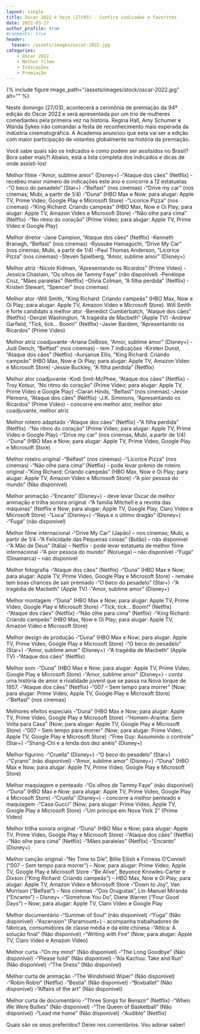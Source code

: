 ```yaml
---
layout: single
title: Oscar 2022 é hoje (27/03) - Confira indicados e favoritos
date: 2022-03-27
author_profile: true
#comments: true
header:
  teaser: /assets/images/oscar-2022.jpg
categories: 
    - Oscar 2022
    - Melhor filme
    - Indicações
    - Premiação
---
```


{% include figure image_path="/assets/images/stock/oscar-2022.jpg" alt=""  %}

Neste domingo (27/03), acontecerá a cerimônia de premiação da 94ª edição do Oscar 2022 e será apresentada por um trio de mulheres comediantes pela primeira vez na história. Regina Hall, Amy Schumer e Wanda Sykes irão comandar a festa de reconhecimento mais esperada da indústria cinematográfica. A Academia anunciou que esta vai ser a edição com maior participação de votantes globalmente na história da premiação.

Você sabe quais são os indicados e como podem ser assitsidos no Brasil? Bora saber mais?! Abaixo, está a lista completa dos indicados e dicas de onde assisti-los!

Melhor filme
-“Amor, sublime amor” (Disney+)
-“Ataque dos cães” (Netflix) - recebeu maior número de indicações este ano e concorre a 12 estatuetas
-“O beco do pesadelo” (Star+)
-“Belfast” (nos cinemas)
-“Drive my car” (nos cinemas; Mubi, a partir de 1/4)
-“Duna” (HBO Max e Now; para alugar: Apple TV, Prime Video, Google Play e Microsoft Store)
-“Licorice Pizza” (nos cinemas)
-“King Richard: Criando campeãs” (HBO Max, Now e Oi Play; para alugar: Apple TV, Amazon Video e Microsoft Store)
-“Não olhe para cima” (Netflix)
-“No ritmo do coração” (Prime Video; para alugar: Apple TV, Prime Video e Google Play)

Melhor diretor
-Jane Campion, “Ataque dos cães” (Netflix)
-Kenneth Branagh, “Belfast” (nos cinemas)
-Ryusuke Hamaguchi, “Drive My Car” (nos cinemas; Mubi, a partir de 1/4)
-Paul Thomas Anderson, “Licorice Pizza” (nos cinemas)
-Steven Spielberg, “Amor, sublime amor” (Disney+)

Melhor atriz
-Nicole Kidman, “Apresentando os Ricardos” (Prime Video)
-Jessica Chastain, “Os olhos de Tammy Faye” (não disponível)
-Penélope Cruz, “Mães paralelas” (Netflix)
-Olivia Colman, “A filha perdida” (Netflix)
-Kristen Stewart, “Spencer” (nos cinemas) 

Melhor ator
-Will Smith, “King Richard: Criando campeãs” (HBO Max, Now e Oi Play; para alugar: Apple TV, Amazon Video e Microsoft Store). Will Smith é forte candidato a melhor ator
-Benedict Cumberbatch, “Ataque dos cães” (Netflix)
-Denzel Washington, “A tragédia de Macbeth” (Apple TV)
-Andrew Garfield, “Tick, tick… Boom!” (Netflix)
-Javier Bardem, “Apresentando os Ricardos” (Prime Video)

Melhor atriz coadjuvante
-Ariana DeBose, “Amor, sublime amor” (Disney+)
-Judi Dench, “Belfast” (nos cinemas) - tem 7 indicações
-Kirsten Dunst, “Ataque dos cães” (Netflix)
-Aunjanue Ellis, “King Richard: Criando campeãs” (HBO Max, Now e Oi Play; para alugar: Apple TV, Amazon Video e Microsoft Store)
-Jessie Buckley, “A filha perdida” (Netflix)

Melhor ator coadjuvante
-Kodi Smit-McPhee, “Ataque dos cães” (Netflix)
-Troy Kotsur, “No ritmo do coração” (Prime Video; para alugar: Apple TV, Prime Video e Google Play)
-Ciaran Hinds, “Belfast” (nos cinemas)
-Jesse Plemons, “Ataque dos cães” (Netflix)
-J.K. Simmons, “Apresentando os Ricardos” (Prime Video) - concorre em melhor ator, melhor ator coadjuvante, melhor atriz

Melhor roteiro adaptado
-“Ataque dos cães” (Netflix)
-“A filha perdida” (Netflix)
-“No ritmo do coração” (Prime Video; para alugar: Apple TV, Prime Video e Google Play)
-“Drive my car” (nos cinemas; Mubi, a partir de 1/4)
-“Duna” (HBO Max e Now; para alugar: Apple TV, Prime Video, Google Play e Microsoft Store)

Melhor roteiro original
-“Belfast” (nos cinemas)
-“Licorice Pizza” (nos cinemas)
-“Não olhe para cima” (Netflix) - pode levar prêmio de roteiro original
-“King Richard: Criando campeãs” (HBO Max, Now e Oi Play; para alugar: Apple TV, Amazon Video e Microsoft Store)
-“A pior pessoa do mundo” (Não disponível)

Melhor animação
-“Encanto” (Disney+) - deve levar Oscar de melhor animação e trilha sonora original
-“A família Mitchell e a revolta das máquinas” (Netflix e Now; para alugar: Apple TV, Google Play, Claro Video e Microsoft Store)
-“Luca” (Disney+)
-“Raya e o último dragão” (Disney+)
-“Fuga” (não disponível)

Melhor filme internacional
-“Drive My Car” (Japão) – nos cinemas; Mubi, a partir de 1/4
-“A Felicidade das Pequenas coisas” (Butão) – não disponível
-“A Mão de Deus” (Itália) – Netflix - pode levar estatueta de melhor filme internacional
-“A pior pessoa do mundo” (Noruega) – não disponível
-“Fuga” (Dinamarca) – não disponível

Melhor fotografia
-“Ataque dos cães” (Netflix)
-“Duna” (HBO Max e Now; para alugar: Apple TV, Prime Video, Google Play e Microsoft Store) - remake tem boas chances de sair premiado
-“O beco do pesadelo” (Star+)
-“A tragédia de Macbeth” (Apple TV)
-“Amor, sublime amor” (Disney+)

Melhor montagem
-“Duna” (HBO Max e Now; para alugar: Apple TV, Prime Video, Google Play e Microsoft Store)
-“Tick, tick… Boom!” (Netflix)
-“Ataque dos cães” (Netflix)
-“Não olhe para cima” (Netflix)
-“King Richard: Criando campeãs” (HBO Max, Now e Oi Play; para alugar: Apple TV, Amazon Video e Microsoft Store)

Melhor design de produção
-“Duna” (HBO Max e Now; para alugar: Apple TV, Prime Video, Google Play e Microsoft Store)
-“O beco do pesadelo” (Star+)
-“Amor, sublime amor” (Disney+)
-“A tragédia de Macbeth” (Apple TV)
-“Ataque dos cães” (Netflix)

Melhor som
-“Duna” (HBO Max e Now; para alugar: Apple TV, Prime Video, Google Play e Microsoft Store)
-“Amor, sublime amor” (Disney+) - conta uma história de amor e rivalidade juvenil que se passa na Nova Iorque de 1957.
-“Ataque dos cães” (Netflix)
-“007 – Sem tempo para morrer” (Now; para alugar: Prime Video, Apple TV, Google Play e Microsoft Store)
-“Belfast” (nos cinemas)

Melhores efeitos especiais
-“Duna” (HBO Max e Now; para alugar: Apple TV, Prime Video, Google Play e Microsoft Store)
-“Homem-Aranha: Sem Volta para Casa” (Now; para alugar: Apple TV, Google Play e Microsoft Store)
-“007 – Sem tempo para morrer” (Now; para alugar: Prime Video, Apple TV, Google Play e Microsoft Store)
-“Free Guy: Assumindo o controle” (Star+)
-“Shang-Chi e a lenda dos dez anéis” (Disney+)

Melhor figurino
-“Cruella” (Disney+)
-“O beco do pesadelo” (Star+)
-“Cyrano” (não disponível)
-“Amor, sublime amor” (Disney+)
-“Duna” (HBO Max e Now; para alugar: Apple TV, Prime Video, Google Play e Microsoft Store)

Melhor maquiagem e penteado
-“Os olhos de Tammy Faye” (não disponível)
-“Duna” (HBO Max e Now; para alugar: Apple TV, Prime Video, Google Play e Microsoft Store)
-“Cruella” (Disney+) - concorre a melhor penteado e maquiagem
-“Casa Gucci” (Now; para alugar: Prime Video, Apple TV, Google Play e Microsoft Store)
-“Um príncipe em Nova York 2” (Prime Video)

Melhor trilha sonora original
-“Duna” (HBO Max e Now; para alugar: Apple TV, Prime Video, Google Play e Microsoft Store)
-“Ataque dos cães” (Netflix)
-“Não olhe para cima” (Netflix)
-“Mães paralelas” (Netflix)
-“Encanto” (Disney+)

Melhor canção original
-“No Time to Die”, Billie Eilish e Finneas O’Connell (“007 – Sem tempo para morrer”) – Now; para alugar: Prime Video, Apple TV, Google Play e Microsoft Store
-“Be Alive”, Beyoncé Knowles-Carter e Dixson (“King Richard: Criando campeãs”) – HBO Max, Now e Oi Play; para alugar: Apple TV, Amazon Video e Microsoft Store
-“Down to Joy”, Van Morrison (“Belfast”) – Nos cinemas
-“Dos Oruguitas”, Lin-Manuel Miranda (“Encanto”) – Disney+
-“Somehow You Do”, Diane Warren (“Four Good Days”) – Now; para alugar: Apple TV, Claro Video e Google Play

Melhor documentário
-“Summer of Soul” (não disponível)
-“Fuga” (Não disponível)
-“Ascension” (Paramount+) - acompanha trabalhadores de fábricas, consumidores de classe média e da elite chinesa
-“Attica: A solução final” (Não disponível)
-“Writing with Fire” (Now; para alugar: Apple TV, Claro Video e Amazon Video)

Melhor curta
-“On my mind” (Não disponível)
-“The Long Goodbye” (Não disponível)
-“Please hold” (Não disponível)
-“Ala Kachuu: Take and Run” (Não disponível)
-“The Dress” (Não disponível)

Melhor curta de animação
-“The Windshield Wiper” (Não disponível)
-“Robin Robin” (Netflix)
-“Bestia” (Não disponível)
-“Boxballet” (Não disponível)
-“Affairs of the art” (Não disponível)

Melhor curta de documentário
-“Three Songs for Benazir” (Netflix)
-“When We Were Bullies” (Não disponível)
-“The Queen of Basketball” (Não disponível)
-“Lead me home” (Não disponível)
-“Audible” (Netflix)

Quais são os seus preferidos? Deixe nos comentários. Vou adorar saber! 